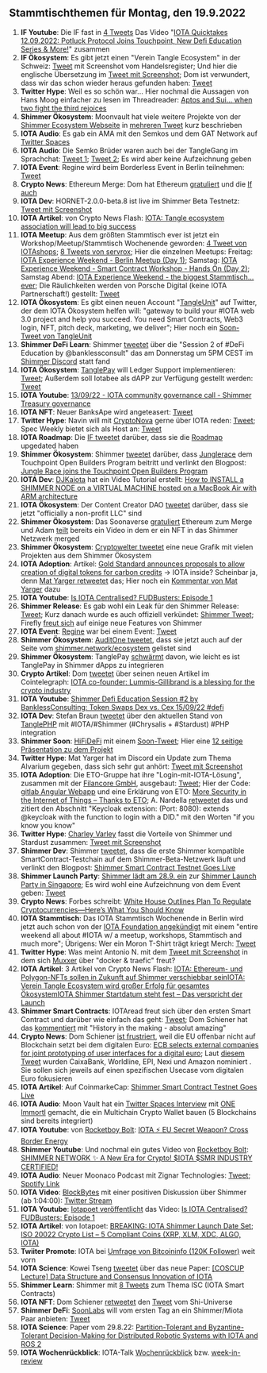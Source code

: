 ## Stammtischthemen für Montag, den 19.9.2022

1. **IF Youtube**: Die IF fast in [4 Tweets](https://twitter.com/iota/status/1569249577219330054?s=20&t=iUPnLNmJEF7i-4n6CTdP5g) Das Video "[IOTA Quicktakes 12.09.2022: Potluck Protocol Joins Touchpoint, New Defi Education Series & More!](https://www.youtube.com/watch?v=ZwyTP5bvpAw)" zusammen
2. **IF Ökosystem**: Es gibt jetzt einen "Verein Tangle Ecosystem" in der Schweiz: [Tweet](https://twitter.com/GM__INV/status/1569542003582435334?s=20&t=iUPnLNmJEF7i-4n6CTdP5g) mit Screenshot vom Handelsregister; Und hier die englische Übersetzung im [Tweet mit Screenshot](https://twitter.com/Vrom14286662/status/1569620599697195009?s=20&t=ws6Zr_mGtzl_ryLi-WcNpw); Dom ist verwundert, dass wir das schon wieder heraus gefunden haben: [Tweet](https://twitter.com/DomSchiener/status/1569584287258935298?s=20&t=ws6Zr_mGtzl_ryLi-WcNpw)
3. **Twitter Hype**: Weil es so schön war... Hier nochmal die Aussagen von Hans Moog einfacher zu lesen im Threadreader: [Aptos and Sui... when two fight the third rejoices](https://threadreaderapp.com/thread/1569154646320599043.html)
4. **Shimmer Ökosystem**: Moonvault hat viele weitere Projekte von der [Shimmer Ecosystem Webseite](https://shimmer.network/ecosystem) in [mehreren Tweet](https://twitter.com/Moon_Vault_News/status/1569568983850041345?s=20&t=ws6Zr_mGtzl_ryLi-WcNpw) kurz beschrieben
5. **IOTA Audio**: Es gab ein AMA mit den Semkos und dem GAT Network auf [Twitter Spaces](https://twitter.com/gat_network/status/1568161823165145088?s=20&t=ws6Zr_mGtzl_ryLi-WcNpw)
6. **IOTA Audio**: Die Semko Brüder waren auch bei der TangleGang im Sprachchat: [Tweet 1](https://twitter.com/GangTangleTalk/status/1569341307927281664?s=20&t=ws6Zr_mGtzl_ryLi-WcNpw); [Tweet 2](https://twitter.com/GangTangleTalk/status/1570439004902035459); Es wird aber keine Aufzeichnung geben
7. **IOTA Event**: Regine wird beim Borderless Event in Berlin teilnehmen: [Tweet](https://twitter.com/EventBorderless/status/1569340377462673410?s=20&t=ws6Zr_mGtzl_ryLi-WcNpw)
8. **Crypto News**: Ethereum Merge: Dom hat Ethereum [gratuliert](https://twitter.com/DomSchiener/status/1570305941559468033?s=20&t=Y4CvOosw5k7hCX36niQofw) und die [If auch](https://twitter.com/iota/status/1570313300877144065?s=20&t=evIA-gtLQhaOiPd6_tOdZw)
9. **IOTA Dev**: HORNET-2.0.0-beta.8 ist live im Shimmer Beta Testnetz: [Tweet mit Screenshot](https://twitter.com/Vrom14286662/status/1569666360636051456?s=20&t=WRswbnc7Hz52SwGihPYguQ)
10. **IOTA Artikel**: von Crypto News Flash: [IOTA: Tangle ecosystem association will lead to big success](https://www.crypto-news-flash.com/iota-tangle-ecosystem-association-will-lead-to-big-success/)
11. **IOTA Meetup**: Aus dem größten Stammtisch ever ist jetzt ein Workshop/Meetup/Stammtisch Wochenende geworden: [4 Tweet von IOTAshops](https://twitter.com/iotashop/status/1569626991397158918?s=20&t=pY0iXQguCijbh_UbE6TO6g); [8 Tweets von servrox](https://twitter.com/servrox/status/1569626212099579904?s=20&t=pY0iXQguCijbh_UbE6TO6g); Hier die einzelnen Meetups: Freitag: [IOTA Experience Weekend - Berlin Meetup (Day 1)](https://www.meetup.com/de-DE/iota-meetup-workshop/events/288330324/); Samstag: [IOTA Experience Weekend - Smart Contract Workshop - Hands On (Day 2)](https://www.meetup.com/de-DE/iota-meetup-workshop/events/288268725/); Samstag Abend: [IOTA Experience Weekend - the biggest Stammtisch… ever](https://www.meetup.com/de-DE/iota-meetup-workshop/events/287621650/); Die Räulichkeiten werden von Porsche Digital (keine IOTA Partnerschaft!) gestellt: [Tweet](https://twitter.com/servrox/status/1569626225345286144?s=20&t=ws6Zr_mGtzl_ryLi-WcNpw)
12. **IOTA Ökosystem**: Es gibt einen neuen Account "[TangleUnit](https://twitter.com/TangleUnit)" auf Twitter, der dem IOTA Ökosystem helfen will: "gateway to build your #IOTA web 3.0 project and help you succeed. You need Smart Contracts, Web3 login, NFT, pitch deck, marketing, we deliver"; Hier noch ein [Soon-Tweet von TangleUnit](https://twitter.com/TangleUnit/status/1571435154727370760?s=20&t=RyzcBjiem0mlc92k3vSjPA)
13. **Shimmer DeFi Learn**: Shimmer [tweetet](https://twitter.com/shimmernet/status/1569717553420816387?s=20&t=PWy5lNzMD2eySU2ubNqQvw) über die "Session 2 of #DeFi Education by @banklessconsult" das am Donnerstag um 5PM CEST im [Shimmer Discord](https://discord.shimmer.network) statt fand 
14. **IOTA Ökosystem**: [TanglePay](https://twitter.com/tanglepaycom) will Ledger Support implementieren: [Tweet](https://twitter.com/tanglepaycom/status/1569908037611319296?s=20&t=PWy5lNzMD2eySU2ubNqQvw); Außerdem soll Iotabee als dAPP zur Verfügung gestellt werden: [Tweet](https://twitter.com/tanglepaycom/status/1569908261637492739?s=20&t=PWy5lNzMD2eySU2ubNqQvw)
15. **IOTA Youtube**: [13/09/22 - IOTA community governance call - Shimmer Treasury governance](https://www.youtube.com/watch?v=g8oUjEdQgis)
16. **IOTA NFT**: Neuer BanksApe wird angeteasert: [Tweet](https://twitter.com/MirumLabs/status/1569940795586936834?s=20&t=PWy5lNzMD2eySU2ubNqQvw)
17. **Twitter Hype**: Navin will mit [CryptoNova](https://twitter.com/CryptoGirlNova) gerne über IOTA reden: [Tweet](https://twitter.com/navinram999/status/1569659490676494337?s=20&t=oHPmg0XQFpbiITGC3t3a6g); Spec Weekly bietet sich als Host an: [Tweet](https://twitter.com/SpecWeekly/status/1569858281199534080?s=20&t=oHPmg0XQFpbiITGC3t3a6g)
18. **IOTA Roadmap**: Die [IF tweetet](https://twitter.com/iota/status/1570032646276935681?s=20&t=zTgxH6cD7zqSd8TIUWPyGg) darüber, dass sie die [Roadmap](https://roadmap.iota.org/) upgedated haben
19. **Shimmer Ökosystem**: Shimmer [tweetet](https://twitter.com/shimmernet/status/1570036207400239104?s=20&t=F6Vxmr9z5J_Z9TPABh5AqQ) darüber, dass [Junglerace](https://twitter.com/Junglerace_) dem Touchpoint Open Builders Program beitritt und verlinkt den Blogpost: [Jungle Race joins the Touchpoint Open Builders Program](https://blog.shimmer.network/junglerace-joins-touchpoint-openbuilders/)
20. **IOTA Dev**: [DJKaiota](https://twitter.com/dj_kaiota/status/1570024740621787137?s=20&t=4MkzijzB5RaiKH6p-M5-4g) hat ein Video Tutorial erstellt: [How to INSTALL a SHIMMER NODE on a VIRTUAL MACHINE hosted on a MacBook Air with ARM architecture](https://www.youtube.com/watch?app=desktop&v=11RMYvnxa6s)
21. **IOTA Ökosystem**: Der Content Creator DAO [tweetet](https://twitter.com/IOTAcontentDAO/status/1570005725845540864?s=20&t=4MkzijzB5RaiKH6p-M5-4g) darüber, dass sie jetzt "officially a non-profit LLC" sind
22. **Shimmer Ökosystem**: Das Soonaverse [gratuliert](https://twitter.com/soon_labs/status/1570307953101774850?s=20&t=Y4CvOosw5k7hCX36niQofw) Ethereum zum Merge und Adam [teilt](https://twitter.com/adam_unchained/status/1570295201310347265?s=20&t=Y4CvOosw5k7hCX36niQofw) bereits ein Video in dem er ein NFT in das Shimmer Netzwerk merged
23. **Shimmer Ökosystem**: [Cryptowelter tweetet](https://twitter.com/cryptowelter/status/1570124401969975296) eine neue Grafik mit vielen Projekten aus dem Shimmer Ökosystem
24. **IOTA Adoption**: Artikel: [Gold Standard announces proposals to allow creation of digital tokens for carbon credits](https://www.goldstandard.org/blog-item/gold-standard-announces-proposals-allow-creation-digital-tokens-carbon-credits) -> IOTA inside? Scheinbar ja, denn [Mat Yarger retweetet](https://twitter.com/Mat_Yarger/status/1570085792151896066?s=20&t=Y4CvOosw5k7hCX36niQofw) das; Hier noch ein [Kommentar von Mat Yarger](https://twitter.com/Mat_Yarger/status/1570744224781598722?s=20&t=r3T186UZyfFwKxH13oiUuA) dazu
25. **IOTA Youtube**: [Is IOTA Centralised? FUDBusters: Episode 1](https://www.youtube.com/watch?v=KuXErfci8H8)
26. **Shimmer Release**: Es gab wohl ein Leak für den Shimmer Release: [Tweet](https://twitter.com/IOTA_crypto/status/1570407179282423808?s=20&t=6gGVW3o_aUhPiIh-rnCnQw); Kurz danach wurde es auch offiziell verkündet: [Shimmer Tweet](https://twitter.com/shimmernet/status/1570427229997338624?s=20&t=EPPXGLVFhIakN_07fMBNIw); Firefly [freut sich](https://twitter.com/fireflywallet/status/1570440236995604481) auf einige neue Features von Shimmer
27. **IOTA Event**: [Regine](https://twitter.com/Energine) war bei einem Event: [Tweet](https://twitter.com/Energine/status/1570391570964160517?s=20&t=6gGVW3o_aUhPiIh-rnCnQw)
28. **Shimmer Ökosystem**: [AuditOne tweetet](https://twitter.com/auditone_team/status/1570421609764093954?s=20&t=6gGVW3o_aUhPiIh-rnCnQw), dass sie jetzt auch auf der Seite vom [shimmer.network/ecosystem](https://shimmer.network/ecosystem) gelistet sind
29. **Shimmer Ökosystem**: TanglePay [schwärmt](https://twitter.com/tanglepaycom/status/1570332221353099264?s=20&t=6gGVW3o_aUhPiIh-rnCnQw) davon, wie leicht es ist TanglePay in Shimmer dApps zu integrieren
30. **Crypto Artikel**: Dom [tweetet](https://twitter.com/DomSchiener/status/1570678264234119169?s=20&t=3car2AV2Hs9KAcZQPPnIpQ) über seinen neuen Artikel im Cointelegraph: [IOTA co-founder: Lummis-Gillibrand is a blessing for the crypto industry](https://cointelegraph.com/news/iota-co-founder-lummis-gillibrand-is-a-blessing-for-the-crypto-industry)
31. **IOTA Youtube**: [Shimmer Defi Education Session #2 by BanklessConsulting: Token Swaps Dex vs. Cex 15/09/22 #defi](https://www.youtube.com/watch?v=zOlgxlAbY40)
32. **IOTA Dev**: Stefan Braun [tweetet](https://twitter.com/tanglePHP/status/1570464977324068864?s=20&t=kTvUbHkri__Nst9cCAXlag) über den aktuellen Stand von [TanglePHP](https://twitter.com/tanglePHP) mit #IOTA/#Shimmer (#Chrysalis + #Stardust) #PHP integration
33. **Shimmer Soon**: [HiFiDeFi](https://twitter.com/HiFiDeFi) mit einem [Soon-Tweet](https://twitter.com/HiFiDeFi/status/1570469212761788416?s=20&t=kTvUbHkri__Nst9cCAXlag); Hier eine [12 seitige Präsentation zu dem Projekt](https://hifi-gaming-society.gitbook.io/hifi-defi/)
34. **Twitter Hype**: Mat Yarger hat im Discord ein Update zum Thema Alvarium gegeben, dass sich sehr gut anhört: [Tweet mit Screenshot](https://twitter.com/Vrom14286662/status/1570485920599801862?s=20&t=kTvUbHkri__Nst9cCAXlag)
35. **IOTA Adoption**: Die ETO-Gruppe hat ihre "Login-mit-IOTA-Lösung", zusammen mit der [Filancore GmbH](https://twitter.com/FilancoreGmbH), ausgebaut: [Tweet](https://twitter.com/sharang33/status/1570709346576924672?s=20&t=CUKRZDiPd14YICEYiCMEeQ); Hier der Code: [gitlab Angular Webapp](https://gitlab.com/anchor-bundle/angular-webapp) und eine Erklärung von ETO: [More Security in the Internet of Things – Thanks to ETO](https://www.etogruppe.com/en/news/news-from-eto/more-security-in-the-internet-of-things-thanks-to-eto.html); A. Nardella [retweetet](https://twitter.com/antonionardella/status/1570748046635573250?s=20&t=Aksf4K04OvPB2hJyPyhmRQ) das und zitiert den Abschnitt "Keycloak extension: (Port: 8080): extends @keycloak with the function to login with a DID." mit den Worten "if you know you know"
36. **Twitter Hype**: [Charley Varley](https://twitter.com/c_varley) fasst die Vorteile von Shimmer und Stardust zusammen: [Tweet mit Screenshot](https://twitter.com/zizouIOTA/status/1570742847716065281?s=20&t=Yh4LFT_QkAXWv8lbu_6G5A)
37. **Shimmer Dev**: Shimmer [tweetet](https://twitter.com/shimmernet/status/1570753960226525187?s=20&t=Yh4LFT_QkAXWv8lbu_6G5A), dass die erste Shimmer kompatible SmartContract-Testchain auf dem Shimmer-Beta-Netzwerk läuft und verlinkt den Blogpost: [Shimmer Smart Contract Testnet Goes Live](https://blog.shimmer.network/shimmer-based-smart-contract-test-chain-now-live/)
38. **Shimmer Launch Party**: [Shimmer lädt am 28.9. ein](https://twitter.com/shimmernet/status/1570759416701485057?s=20&t=DKoguyJFoZxKkyAme42jog) zur [Shimmer Launch Party in Singapore](https://www.eventbrite.de/e/shimmer-launch-party-tickets-419475611847); Es wird wohl eine Aufzeichnung von dem Event geben: [Tweet](https://twitter.com/shimmernet/status/1570759420501544961?s=20&t=r3T186UZyfFwKxH13oiUuA)
39. **Crypto News**: Forbes schreibt: [White House Outlines Plan To Regulate Cryptocurrencies—Here’s What You Should Know](https://www.forbes.com/sites/siladityaray/2022/09/16/white-house-outlines-plan-to-regulate-cryptocurrencies-heres-what-you-should-know/?sh=5e659a4741ec)
40. **IOTA Stammtisch**: Das IOTA Stammtisch Wochenende in Berlin wird jetzt auch schon von der [IOTA Foundation angekündigt](https://twitter.com/iota/status/1570789610904588295?s=20&t=DKoguyJFoZxKkyAme42jog) mit einem "entire weekend all about #IOTA w/ a meetup, workshops, Stammtisch and much more"; Übrigens: Wer ein Moron T-Shirt trägt kriegt Merch: [Tweet](https://twitter.com/iotamorons/status/1570801000101064710?s=20&t=DKoguyJFoZxKkyAme42jog)
41. **Twitter Hype**: Was meint Antonio N. mit dem [Tweet mit Screenshot](https://twitter.com/antonionardella/status/1570783457122582528?s=20&t=DKoguyJFoZxKkyAme42jog) in dem sich [Muxxer](https://twitter.com/der_muXxer) über "docker & traefic" freut?
42. **IOTA Artikel**: 3 Artikel von Crypto News Flash: [IOTA: Ethereum- und Polygon-NFTs sollen in Zukunft auf Shimmer verschiebbar sein](https://www.crypto-news-flash.com/de/iota-nfts-von-ethereum-und-polygon-koennen-in-zukunft-nach-shimmer-verschoben-werden/?feed_id=10216&_unique_id=631e1642e7699)[IOTA: Verein Tangle Ecosystem wird großer Erfolg für gesamtes Ökosystem](https://www.crypto-news-flash.com/de/iota-schweiz-basiertes-marketing-soll-weiteren-erfolg-sichern/?feed_id=10245&_unique_id=632094dd76c1b)[IOTA Shimmer Startdatum steht fest – Das verspricht der Launch](https://www.crypto-news-flash.com/de/iota-shimmer-starttermin-steht-fest-und-die-erwartungen-sind-hoch/)
43. **Shimmer Smart Contracts**: IOTAread freut sich über den ersten Smart Contract und darüber wie einfach das geht: [Tweet](https://twitter.com/iotaread/status/1570829316522668033?s=20&t=r3T186UZyfFwKxH13oiUuA); Dom Schiener hat das [kommentiert](https://twitter.com/DomSchiener/status/1570842618338349056?s=20&t=r3T186UZyfFwKxH13oiUuA) mit "History in the making - absolut amazing"
44. **Crypto News**: Dom Schiener [ist frustriert](https://twitter.com/DomSchiener/status/1570838036283559936?s=20&t=r3T186UZyfFwKxH13oiUuA), weil die EU offenbar nicht auf Blockchain setzt bei dem digitalen Euro: [ECB selects external companies for joint prototyping of user interfaces for a digital euro](https://www.ecb.europa.eu/paym/intro/news/html/ecb.mipnews220916.en.html); Laut [diesem Tweet](https://twitter.com/paddi_hansen/status/1570779337150046208?s=20&t=r3T186UZyfFwKxH13oiUuA) wurden CaixaBank, Worldline, EPI, Nexi und Amazon nominiert . Sie sollen sich jeweils auf einen spezifischen Usecase vom digitalen Euro fokusieren
45. **IOTA Artikel**: Auf CoinmarkeCap: [Shimmer Smart Contract Testnet Goes Live](https://coinmarketcap.com/community/articles/36799)
46. **IOTA Audio**: Moon Vault hat ein [Twitter Spaces Interview](https://twitter.com/Moon_Vault_News/status/1569504451777695744?s=20&t=Lc8f-pQOo-RlsrCfA_FFxA) mit [ONE Immortl](https://twitter.com/one_immortl) gemacht, die ein Multichain Crypto Wallet bauen (5 Blockchains sind bereits integriert)
47. **IOTA Youtube**: von [Rocketboy Bolt](https://twitter.com/rcktsdntmss): [IOTA ⚡️ EU Secret Weapon? Cross Border Energy](https://www.youtube.com/watch?v=EUpaZrnCCB0)
48. **Shimmer Youtube**: Und nochmal ein gutes Video von [Rocketboy Bolt](https://twitter.com/rcktsdntmss): [SHIMMER NETWORK ✨ A New Era for Crypto! $IOTA $SMR INDUSTRY CERTIFIED!](https://www.youtube.com/watch?v=OzNDFuUMwGs)
49. **IOTA Audio**: Neuer Moonaco Podcast mit Zignar Technologies: [Tweet](https://twitter.com/MoonacoPodcast/status/1571059979377057793?s=20&t=RyzcBjiem0mlc92k3vSjPA); [Spotify Link](https://open.spotify.com/episode/583z7tk1vDkiGZZfoVuJLi)
50. **IOTA Video**: [BlockBytes](https://twitter.com/blockbytescom) mit einer positiven Diskussion über Shimmer (ab 1:04:00): [Twitter Stream](https://twitter.com/blockbytescom/status/1570804743689375745)
51. **IOTA Youtube**: [Iotapoet veröffentlicht](https://twitter.com/IotaPoet/status/1571416520957255681?s=20&t=RyzcBjiem0mlc92k3vSjPA) das Video: [Is IOTA Centralised? FUDBusters: Episode 1](https://www.youtube.com/watch?v=KuXErfci8H8)
52. **IOTA Artikel**: von Iotapoet: [BREAKING: IOTA Shimmer Launch Date Set](https://twitter.com/IotaPoet/status/1571416520957255681?s=20&t=RyzcBjiem0mlc92k3vSjPA); [ISO 20022 Crypto List – 5 Compliant Coins (XRP, XLM, XDC, ALGO, IOTA)](https://sucryptoz.com/iso-20022-crypto-list-5-compliant-coins-xrp-xlm-xdc-algo-iota/)
53. **Twiiter Promote**: IOTA bei [Umfrage von Bitcoininfo (120K Follower)](https://twitter.com/bitcoininfo/status/1571412751917916161?s=20&t=RyzcBjiem0mlc92k3vSjPA) weit vorn 
54. **IOTA Science**: Kowei Tseng [tweetet](https://twitter.com/kowei1995/status/1571149286745985027?s=20&t=RyzcBjiem0mlc92k3vSjPA) über das neue Paper: [[COSCUP Lecture] Data Structure and Consensus Innovation of IOTA](https://medium.com/@koweitseng.sol/coscup-lecture-data-structure-and-consensus-innovation-of-iota-80ab90c76774)
55. **Shimmer Learn**: Shimmer mit [8 Tweets](https://twitter.com/shimmernet/status/1571076500031688709?s=20&t=RyzcBjiem0mlc92k3vSjPA) zum Thema ISC (IOTA Smart Contracts)
56. **IOTA NFT**: Dom Schiener [retweetet](https://twitter.com/DomSchiener/status/1571486672918913026?s=20&t=RyzcBjiem0mlc92k3vSjPA) den [Tweet](https://twitter.com/Shiuniverse/status/1571483426192035840) vom Shi-Universe 
57. **Shimmer DeFi**: [SoonLabs](https://twitter.com/soon_labs) will vom ersten Tag an ein Shimmer/Miota Paar anbieten: [Tweet](https://twitter.com/soon_labs/status/1571036590113443840)
58. **IOTA Science**: Paper vom 29.8.22: [Partition-Tolerant and Byzantine-Tolerant Decision-Making for Distributed Robotic Systems with IOTA and ROS 2](https://arxiv.org/pdf/2208.13467v1.pdf)
59. **IOTA Wochenrückblick**: IOTA-Talk [Wochenrückblick](https://www.iota-talk.com/index.php?article/220-wochenr%C3%BCckblick-vom-11-bis-17-september-2022/) bzw. [week-in-review](https://www.iota-talk.com/index.php?article/221-week-in-review-from-11th-to-17nd-september-2022/)










